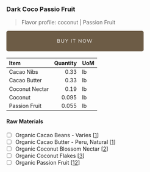 ### Dark Coco Passio Fruit
> Flavor profile: coconut | Passion Fruit

[![Buy Now](/assets/images/buy-now.png "Buy Now")](https://shop.osocra.com/products/22021322)

| Item | Quantity | UoM  |
| :---     | ---:    | :--- |
| Cacao Nibs  | 0.33    | lb    |
| Cacao Butter   | 0.33    | lb    |
| Coconut Nectar   | 0.19      | lb      |
| Coconut   | 0.095      | lb      |
| Passion Fruit   | 0.055      | lb      |


#### Raw Materials
- [ ] Organic Cacao Beans -  Varies [[1](/vendors)]
- [ ] Organic Cacao Butter - Peru, Natural [[1](/vendors)]
- [ ] Organic Coconut Blossom Nectar [[2](/vendors)]
- [ ] Organic Coconut Flakes [[3](/vendors)]
- [ ] Organic Passion Fruit [[12](/vendors)]
